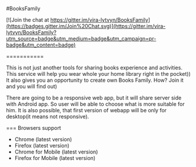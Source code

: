 #BooksFamily

[![Join the chat at https://gitter.im/vira-lytvyn/BooksFamily](https://badges.gitter.im/Join%20Chat.svg)](https://gitter.im/vira-lytvyn/BooksFamily?utm_source=badge&utm_medium=badge&utm_campaign=pr-badge&utm_content=badge)

===========

This is not just another tools for sharing books experience and activities. This service will help you wear whole your home library right in the pocket)) It also gives you an opportunity to create own Books Family. How? Join it and you will find out)

There are going to be a responsive web app, but it will share server side with Android app. 
So user will be able to choose what is more suitable for him. 
It is also possible, that first version of webapp will be only for desktop(it means not responsive).

===
Browsers support

- Chrome (latest version)
- Firefox (latest version)
- Chrome for Mobile (latest version)
- Firefox for Mobile (latest version)
